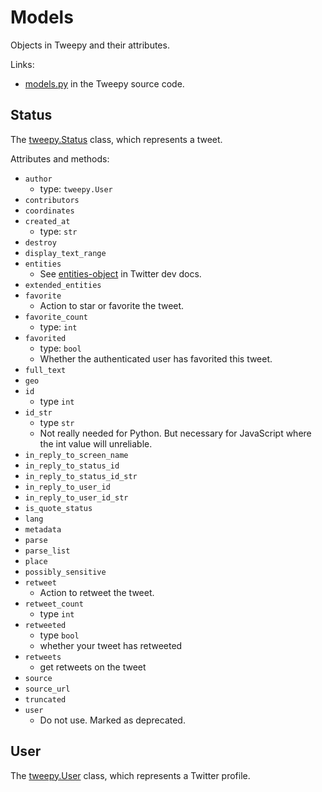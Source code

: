 # Models

Objects in Tweepy and their attributes.


Links:

- [models.py][models.py] in the Tweepy source code.

## Status

The [tweepy.Status][status] class, which represents a tweet.

<!-- Separate: -->
<!-- Attributes you can read -->
<!-- Methods for performing actions on a tweet -->

Attributes and methods:

- `author`
    - type: `tweepy.User`
- `contributors`
- `coordinates`
- `created_at`
    - type: `str`
- `destroy`
- `display_text_range`
- `entities`
    - See [entities-object](https://developer.twitter.com/en/docs/tweets/data-dictionary/overview/entities-object) in Twitter dev docs.
- `extended_entities`
- `favorite`
    - Action to star or favorite the tweet.
- `favorite_count`
    - type: `int`
- `favorited`
    - type: `bool`
    - Whether the authenticated user has favorited this tweet.
- `full_text`
- `geo`
- `id`
    - type `int`
- `id_str`
    - type `str`
    - Not really needed for Python. But necessary for JavaScript where the int value will unreliable.
- `in_reply_to_screen_name`
- `in_reply_to_status_id`
- `in_reply_to_status_id_str`
- `in_reply_to_user_id`
- `in_reply_to_user_id_str`
- `is_quote_status`
- `lang`
- `metadata`
- `parse`
- `parse_list`
- `place`
- `possibly_sensitive`
- `retweet`
    - Action to retweet the tweet.
- `retweet_count`
    - type `int`
- `retweeted`
    - type `bool`
    - whether your tweet has retweeted
- `retweets`
    - get retweets on the tweet
- `source`
- `source_url`
- `truncated`
- `user`
    - Do not use. Marked as deprecated.


## User

The [tweepy.User][user] class, which represents a Twitter profile.




[models.py]: [https://github.com/tweepy/tweepy/blob/master/tweepy/models.py]
[status]: https://github.com/tweepy/tweepy/blob/v3.8.0/tweepy/models.py#L83
[user]: https://github.com/tweepy/tweepy/blob/v3.8.0/tweepy/models.py#L144
